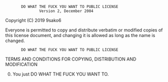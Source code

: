            DO WHAT THE FUCK YOU WANT TO PUBLIC LICENSE
                   Version 2, December 2004
 
Copyright (C) 2019 9sako6

Everyone is permitted to copy and distribute verbatim or modified
copies of this license document, and changing it is allowed as long
as the name is changed.
 
           DO WHAT THE FUCK YOU WANT TO PUBLIC LICENSE
  TERMS AND CONDITIONS FOR COPYING, DISTRIBUTION AND MODIFICATION
 
 0. You just DO WHAT THE FUCK YOU WANT TO.